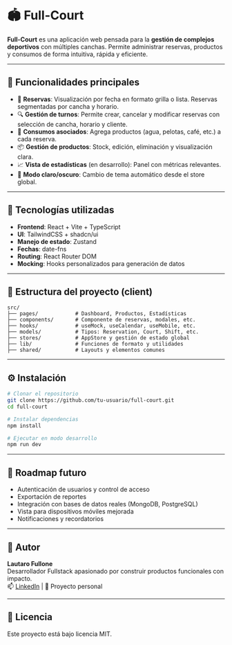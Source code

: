 # 🏟️ Full-Court

**Full-Court** es una aplicación web pensada para la **gestión de complejos deportivos** con múltiples canchas. Permite administrar reservas, productos y consumos de forma intuitiva, rápida y eficiente.

---

## 🚀 Funcionalidades principales

- 📅 **Reservas**: Visualización por fecha en formato grilla o lista. Reservas segmentadas por cancha y horario.
- 🔍 **Gestión de turnos**: Permite crear, cancelar y modificar reservas con selección de cancha, horario y cliente.
- 🛒 **Consumos asociados**: Agrega productos (agua, pelotas, café, etc.) a cada reserva.
- 📦 **Gestión de productos**: Stock, edición, eliminación y visualización clara.
- 📈 **Vista de estadísticas** (en desarrollo): Panel con métricas relevantes.
- 🌙 **Modo claro/oscuro**: Cambio de tema automático desde el store global.

---

## 🧱 Tecnologías utilizadas

- **Frontend**: React + Vite + TypeScript
- **UI**: TailwindCSS + shadcn/ui
- **Manejo de estado**: Zustand
- **Fechas**: date-fns
- **Routing**: React Router DOM
- **Mocking**: Hooks personalizados para generación de datos

---

## 📂 Estructura del proyecto (client)

```
src/
├── pages/            # Dashboard, Productos, Estadísticas
├── components/       # Componente de reservas, modales, etc.
├── hooks/            # useMock, useCalendar, useMobile, etc.
├── models/           # Tipos: Reservation, Court, Shift, etc.
├── stores/           # AppStore y gestión de estado global
├── lib/              # Funciones de formato y utilidades
├── shared/           # Layouts y elementos comunes
```

---

## ⚙️ Instalación

```bash
# Clonar el repositorio
git clone https://github.com/tu-usuario/full-court.git
cd full-court

# Instalar dependencias
npm install

# Ejecutar en modo desarrollo
npm run dev
```

---

## 🎯 Roadmap futuro

- Autenticación de usuarios y control de acceso
- Exportación de reportes
- Integración con bases de datos reales (MongoDB, PostgreSQL)
- Vista para dispositivos móviles mejorada
- Notificaciones y recordatorios

---

## 👤 Autor

**Lautaro Fullone**  
Desarrollador Fullstack apasionado por construir productos funcionales con impacto.  
📫 [LinkedIn](https://www.linkedin.com/in/lautaro-fullone-77320a197/) | 📂 Proyecto personal

---

## 📄 Licencia

Este proyecto está bajo licencia MIT.
